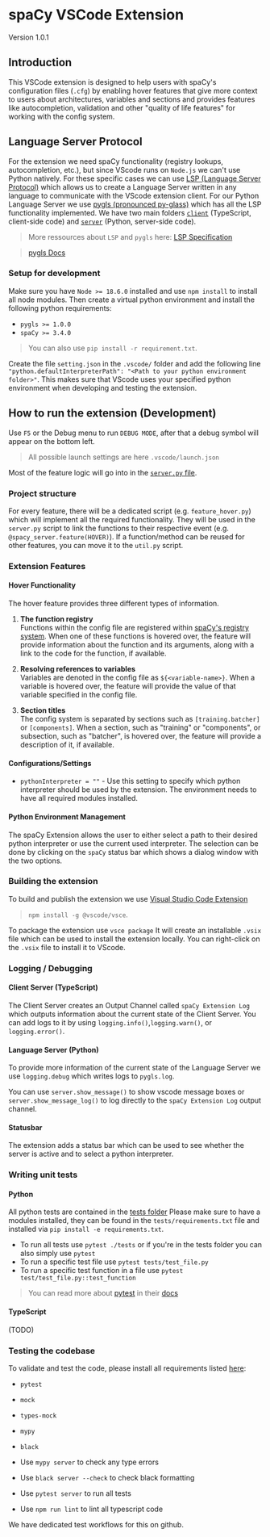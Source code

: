 # spaCy VSCode Extension

Version 1.0.1

## Introduction

This VSCode extension is designed to help users with spaCy's configuration files (`.cfg`) by enabling hover features that give more context to users about architectures, variables and sections and provides features like autocompletion, validation and other "quality of life features" for working with the config system.

## Language Server Protocol

For the extension we need spaCy functionality (registry lookups, autocompletion, etc.), but since VScode runs on `Node.js` we can't use Python natively. For these specific cases we can use [LSP (Language Server Protocol)](https://microsoft.github.io/language-server-protocol/overviews/lsp/overview/) which allows us to create a Language Server written in any language to communicate with the VScode extension client. For our Python Language Server we use [pygls (pronounced py-glass)](https://github.com/openlawlibrary/pygls) which has all the LSP functionality implemented. We have two main folders [`client`](./extension/client/) (TypeScript, client-side code) and [`server`](./extension/server/) (Python, server-side code).

> More ressources about `LSP` and `pygls` here:
> [LSP Specification](https://microsoft.github.io/language-server-protocol/specifications/lsp/3.17/specification/)

> [pygls Docs](https://pygls.readthedocs.io/en/latest/)

### Setup for development

Make sure you have `Node >= 18.6.0` installed and use `npm install` to install all node modules. Then create a virtual python environment and install the following python requirements:

- `pygls >= 1.0.0`
- `spaCy >= 3.4.0`

> You can also use `pip install -r requirement.txt`.

Create the file `setting.json` in the `.vscode/` folder and add the following line `"python.defaultInterpreterPath": "<Path to your python environment folder>"`. This makes sure that VScode uses your specified python environment when developing and testing the extension.

## How to run the extension (Development)

Use `F5` or the Debug menu to run `DEBUG MODE`, after that a debug symbol will appear on the bottom left.

> All possible launch settings are here `.vscode/launch.json`

Most of the feature logic will go into in the [`server.py` file](.server/server.py).

### Project structure

For every feature, there will be a dedicated script (e.g. `feature_hover.py`) which will implement all the required functionality. They will be used in the `server.py` script to link the functions to their respective event (e.g. `@spacy_server.feature(HOVER)`). If a function/method can be reused for other features, you can move it to the `util.py` script.

### Extension Features

#### Hover Functionality

The hover feature provides three different types of information.

1. **The function registry**  
   Functions within the config file are registered within [spaCy's registry system](https://spacy.io/api/top-level#registry). When one of these functions is hovered over, the feature will provide information about the function and its arguments, along with a link to the code for the function, if available.

2. **Resolving references to variables**  
   Variables are denoted in the config file as `${<variable-name>}`. When a variable is hovered over, the feature will provide the value of that variable specified in the config file.

3. **Section titles**  
   The config system is separated by sections such as `[training.batcher]` or `[components]`. When a section, such as "training" or "components", or subsection, such as "batcher", is hovered over, the feature will provide a description of it, if available.

#### Configurations/Settings

- `pythonInterpreter = ""` - Use this setting to specify which python interpreter should be used by the extension. The environment needs to have all required modules installed.

#### Python Environment Management

The spaCy Extension allows the user to either select a path to their desired python interpreter or use the current used interpreter. The selection can be done by clicking on the `spaCy` status bar which shows a dialog window with the two options.

### Building the extension

To build and publish the extension we use [Visual Studio Code Extension](https://code.visualstudio.com/api/working-with-extensions/publishing-extension#vsce)

> `npm install -g @vscode/vsce`.

To package the extension use `vsce package`
It will create an installable `.vsix` file which can be used to install the extension locally.
You can right-click on the `.vsix` file to install it to VScode.

### Logging / Debugging

#### Client Server (TypeScript)

The Client Server creates an Output Channel called `spaCy Extension Log` which outputs information about the current state of the Client Server. You can add logs to it by using `logging.info()`,`logging.warn()`, or `logging.error()`.

#### Language Server (Python)

To provide more information of the current state of the Language Server we use `logging.debug` which writes logs to `pygls.log`.

You can use `server.show_message()` to show vscode message boxes or `server.show_message_log()` to log directly to the `spaCy Extension Log` output channel.

#### Statusbar

The extension adds a status bar which can be used to see whether the server is active and to select a python interpreter.

### Writing unit tests

#### Python

All python tests are contained in the [tests folder](./server/tests/)
Please make sure to have a modules installed, they can be found in the `tests/requirements.txt` file and installed via `pip install -e requirements.txt`.

- To run all tests use `pytest ./tests` or if you're in the tests folder you can also simply use `pytest`
- To run a specific test file use `pytest tests/test_file.py`
- To run a specific test function in a file use `pytest test/test_file.py::test_function`

> You can read more about [pytest](https://docs.pytest.org/en/7.2.x/) in their [docs](https://docs.pytest.org/en/7.2.x/how-to/index.html)

#### TypeScript

(TODO)

### Testing the codebase

To validate and test the code, please install all requirements listed [here](server/tests/requirements.txt):

- `pytest`
- `mock`
- `types-mock`
- `mypy`
- `black`

- Use `mypy server` to check any type errors
- Use `black server --check` to check black formatting
- Use `pytest server` to run all tests
- Use `npm run lint` to lint all typescript code

We have dedicated test workflows for this on github.
